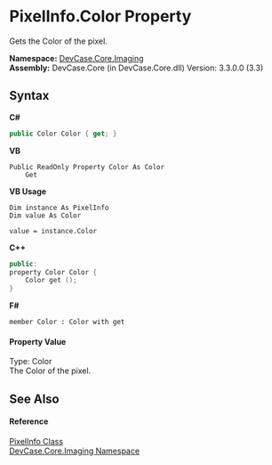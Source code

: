 # PixelInfo.Color Property 
 

Gets the Color of the pixel.

**Namespace:**&nbsp;<a href="N_DevCase_Core_Imaging">DevCase.Core.Imaging</a><br />**Assembly:**&nbsp;DevCase.Core (in DevCase.Core.dll) Version: 3.3.0.0 (3.3)

## Syntax

**C#**<br />
``` C#
public Color Color { get; }
```

**VB**<br />
``` VB
Public ReadOnly Property Color As Color
	Get
```

**VB Usage**<br />
``` VB Usage
Dim instance As PixelInfo
Dim value As Color

value = instance.Color

```

**C++**<br />
``` C++
public:
property Color Color {
	Color get ();
}
```

**F#**<br />
``` F#
member Color : Color with get

```


#### Property Value
Type: Color<br />The Color of the pixel.

## See Also


#### Reference
<a href="T_DevCase_Core_Imaging_PixelInfo">PixelInfo Class</a><br /><a href="N_DevCase_Core_Imaging">DevCase.Core.Imaging Namespace</a><br />